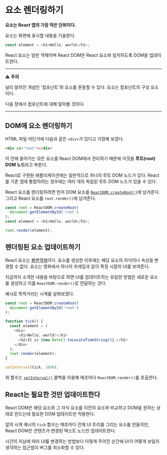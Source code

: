 # 요소 렌더링하기
**요소는 React 앱의 가장 작은 단위이다.**

요소는 화면에 표시할 내용을 기술한다.

```js
const element = <h1>Hello, world</h1>;
```

React 요소는 일반 객체이며 React DOM은 React 요소와 일치하도록 DOM을 업데이트한다.

---
:warning: **주의**

널리 알려진 개념인 '컴포넌트'와 요소를 혼동할 수 있다. 요소는 컴포넌트의 구성 요소이다.

다음 장에서 컴포넌트에 대해 알아볼 것이다.

---

## DOM에 요소 렌더링하기
HTML 파일 어딘가에 다음과 같은 `<div>`가 있다고 가정해 보겠다.

```html
<div id="root"></div>
```

이 안에 들어가는 모든 요소를 React DOM에서 관리하기 때문에 이것을 **루트(root) DOM 노드**라고 부른다.

React로 구현된 애플리케이션에는 일반적으로 하나의 루트 DOM 노드가 있다. React를 기존 앱에 통합하려는 경우에는 여러 개의 독립된 루트 DOM 노드가 있을 수 있다.

React 요소를 렌더링하려면 먼저 DOM 요소를 [`ReactDOM.createRoot()`](https://reactjs.org/docs/react-dom-client.html#createroot)에 넘겨준다. 그리고 React 요소를 `root.render()`에 넘겨준다.

```js
const root = ReactDOM.createRoot(
  document.getElementById('root')
);
const element = <h1>Hello, world</h1>;

root.render(element);
```

## 렌더링된 요소 업데이트하기
React 요소는 [불변객체](https://ko.wikipedia.org/wiki/%EB%B6%88%EB%B3%80%EA%B0%9D%EC%B2%B4)이다. 요소를 생성한 이후에는 해당 요소의 자식이나 속성을 변경할 수 없다. 요소는 영화에서 하나의 프레임과 같이 특정 시점의 UI를 보여준다.

지금까지 소개한 내용을 바탕으로 하면 UI를 업데이트하는 유일한 방법은 새로운 요소를 생성하고 이를 `ReactDOM.render()`로 전달하는 것다.

예시로 똑딱거리는 시계를 살펴보겠다.

```js
const root = ReactDOM.createRoot(
  document.getElementById('root')
);

function tick() {
  const element = (
    <div>
      <h1>Hello, world!</h1>
      <h2>It is {new Date().toLocaleTimeString()}.</h2>
    </div>
  );
  root.render(element);
}

setInterval(tick, 1000);
```

위 함수는 [`setInterval()`](https://developer.mozilla.org/en-US/docs/Web/API/WindowTimers/setInterval) 콜백을 이용해 매초마다 `ReactDOM.render()`를 호출한다.

## React는 필요한 것만 업데이트한다
React DOM은 해당 요소와 그 자식 요소를 이전의 요소와 비교하고 DOM을 원하는 상태로 만드는데 필요한 DOM 업데이트만 적용한다.

앞의 시계 예시의 `tick` 함수는 매초마다 전체 UI 트리를 그리는 요소를 만들지만, React DOM은 콘텐츠가 변경된 텍스트 노드만 업데이트한다.

시간이 지남에 따라 UI를 변경하는 방법보다 이렇게 주어진 순간에 UI가 어떻게 보일지 생각하는 접근법이 버그를 최소화할 수 있다.
